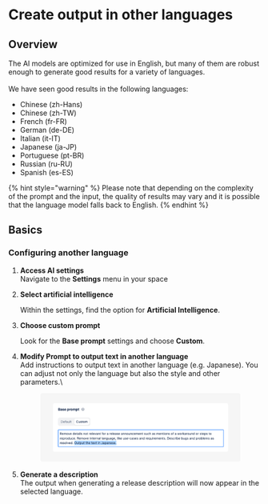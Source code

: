# Create output in other languages

## Overview

The AI models are optimized for use in English, but many of them are robust enough to generate good results for a variety of languages.\
\
We have seen good results in the following languages:&#x20;

* Chinese (zh-Hans)
* Chinese (zh-TW)
* French (fr-FR)
* German (de-DE)
* Italian (it-IT)
* Japanese (ja-JP)
* Portuguese (pt-BR)
* Russian (ru-RU)
* Spanish (es-ES)

{% hint style="warning" %}
Please note that depending on the complexity of the prompt and the input, the quality of results may vary and it is possible that the language model falls back to English.&#x20;
{% endhint %}

## Basics

### Configuring another language

1. **Access AI settings**\
   Navigate to the **Settings** menu in your space
2.  **Select artificial intelligence**

    Within the settings, find the option for **Artificial Intelligence**.
3.  **Choose custom prompt**

    Look for the **Base prompt** settings and choose **Custom**.
4.  **Modify Prompt to output text in another language**\
    Add instructions to output text in another language (e.g. Japanese). You can adjust not only the language but also the style and other parameters.\


    <figure><img src="../../.gitbook/assets/Language Prompt.png" alt=""><figcaption></figcaption></figure>
5. **Generate a description**\
   The output when generating a release description will now appear in the selected language.&#x20;
